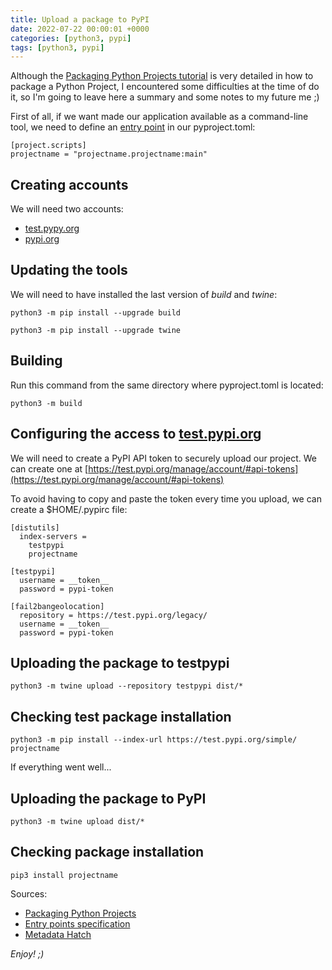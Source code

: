 ```yaml
---
title: Upload a package to PyPI
date: 2022-07-22 00:00:01 +0000
categories: [python3, pypi]
tags: [python3, pypi]
---
```


Although the [Packaging Python Projects tutorial](https://packaging.python.org/en/latest/tutorials/packaging-projects/) is very detailed in how to package a Python Project, I encountered some difficulties at the time of do it, so I'm going to leave here a summary and some notes to my future me ;)

First of all, if we want made our application available as a command-line tool, we need to define an [entry point](https://packaging.python.org/en/latest/specifications/entry-points) in our pyproject.toml:

```
[project.scripts]
projectname = "projectname.projectname:main"
```

## Creating accounts

We will need two accounts:

* [test.pypy.org](https://test.pypi.org/account/register/)
* [pypi.org](https://pypi.org)

## Updating the tools

We will need to have installed the last version of *build* and *twine*:

```shell
python3 -m pip install --upgrade build
```

```shell
python3 -m pip install --upgrade twine
```

## Building

Run this command from the same directory where pyproject.toml is located:

```shell
python3 -m build
```

## Configuring the access to [test.pypi.org](https://test.pypi.org)

We will need to create a PyPI API token to securely upload our project. We can create one at [https://test.pypi.org/manage/account/#api-tokens](https://test.pypi.org/manage/account/#api-tokens)

To avoid having to copy and paste the token every time you upload, we can create a $HOME/.pypirc file:

```
[distutils]
  index-servers =
    testpypi
    projectname

[testpypi]
  username = __token__
  password = pypi-token

[fail2bangeolocation]
  repository = https://test.pypi.org/legacy/
  username = __token__
  password = pypi-token
```

## Uploading the package to testpypi

```shell
python3 -m twine upload --repository testpypi dist/*
```

## Checking test package installation

```shell
python3 -m pip install --index-url https://test.pypi.org/simple/ projectname
```

If everything went well...

## Uploading the package to PyPI

```shell
python3 -m twine upload dist/*
```

## Checking package installation

```shell
pip3 install projectname
```

Sources: 

* [Packaging Python Projects](https://packaging.python.org/en/latest/tutorials/packaging-projects)  
* [Entry points specification](https://packaging.python.org/en/latest/specifications/entry-points)  
* [Metadata Hatch](https://hatch.pypa.io/latest/config/metadata)

_Enjoy! ;)_
